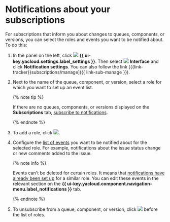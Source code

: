 # Notifications about your subscriptions

For subscriptions that inform you about changes to queues, components, or versions, you can select the roles and events you want to be notified about.
To do this:


1. In the panel on the left, click ![](../../_assets/tracker/svg/settings.svg) **{{ ui-key.yacloud.settings.label_settings }}**. Then select ![](../../_assets/tracker/svg/interface.svg)&nbsp;**Interface** and click **Notification settings**. You can also follow the link [{{link-tracker}}subscriptions/manage]({{ link-sub-manage }}).

1. Next to the name of the queue, component, or version, select a role for which you want to set up an event list.

   {% note tip %}

   If there are no queues, components, or versions displayed on the **Subscriptions** tab, [subscribe to notifications](subscribe.md#section_xt5_xrv_jz).

   {% endnote %}

1. To add a role, click ![](../../_assets/tracker/button-plus.png).

1. Configure the [list of events](user-notifications.md#section_iqn_y55_xgb) you want to be notified about for the selected role. For example, notifications about the issue status change or new comments added to the issue.

   {% note info %}

   Events can't be deleted for certain roles. It means that [notifications have already been set up](user-notifications.md) for a similar role. You can edit these events in the relevant section on the **{{ ui-key.yacloud.component.navigation-menu.label_notifications }}** tab.

   {% endnote %}

1. To unsubscribe from a queue, component, or version, click ![](../../_assets/tracker/small-x.png) before the list of roles.